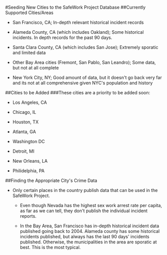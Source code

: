 #Seeding New Cities to the SafeWork Project Database
##Currently Supported Cities/Areas
- San Francisco, CA; In-depth relevant historical incident records

- Alameda County, CA (which includes Oakland); Some historical incidents. In depth records for the past 90 days.

- Santa Clara County, CA (which includes San Jose); Extremely sporatic and limited data

- Other Bay Area cities (Fremont, San Pablo, San Leandro); Some data, but not at all complete

- New York City, NY; Good amount of data, but it doesn't go back very far and its not at all comprehensive given NYC's population and history 

##Cities to be Added
###These cities are a priority to be added soon:
- Los Angeles, CA

- Chicago, IL

- Houston, TX

- Atlanta, GA

- Washington DC

- Detroit, MI

- New Orleans, LA

- Philidelphia, PA

##Finding the Appropriate City's Crime Data
- Only certain places in the country publish data that can be used in the SafeWork Project.

	- Even though Nevada has the highest sex work arrest rate per capita, as far as we can tell, they don't publish the individual incident reports.

	- In the Bay Area, San Francisco has in-depth historical incident data published going back to 2004. Alameda county has some historical incidents published, but always has the last 90 days' incidents published. Otherwise, the municipalities in the area are sporatic at best. This is the most typical.